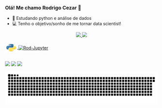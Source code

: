 ### Olá! Me chamo Rodrigo Cezar 👋

- 🐍 Estudando python e análise de dados
- 💻 Tenho o objetivo/sonho de me tornar data scientist!

<div align="center">
  <a href="https://github.com/rodrigoceezar">
  <img height="190em" src="https://github-readme-stats.vercel.app/api?username=r0drigoceezar&show_icons=true&theme=dark&include_all_commits=true&count_private=true"/>
  <img height="190em" src="https://github-readme-stats.vercel.app/api/top-langs/?username=r0drigoceezar&layout=compact&langs_count=7&theme=dark"/>
</div>
  
  <div style="display: inline_block"><br>
  <img align="center" alt="Rod-Python" height="30" width="40" src="https://raw.githubusercontent.com/devicons/devicon/master/icons/python/python-original.svg">
  <img align="center" alt="Rod-Jupyter" height="30" width="40" src="https://cdn.jsdelivr.net/gh/devicons/devicon/icons/jupyter/jupyter-original-wordmark.svg">
    
</div>
  
  ##
  <div> 
  <a href="https://www.instagram.com/rodrigoceezar/" target="_blank"><img src="https://img.shields.io/badge/-Instagram-%23E4405F?style=for-the-badge&logo=instagram&logoColor=white" target="_blank"></a>
  <a href = "rodrigoce2021@gmail.com"><img src="https://img.shields.io/badge/-Gmail-%23333?style=for-the-badge&logo=gmail&logoColor=white" target="_blank"></a>
  <a href="https://www.linkedin.com/in/rodrigoceezar-02/" target="_blank"><img src="https://img.shields.io/badge/-LinkedIn-%230077B5?style=for-the-badge&logo=linkedin&logoColor=white" target="_blank"></a> 
  
</div>
  
![Snake animation](https://github.com/r0drigoceezar/r0drigoceezar/blob/output/github-contribution-grid-snake.svg)
